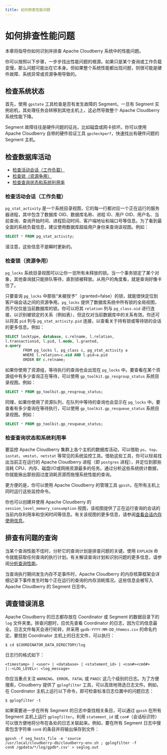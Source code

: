 ```yaml
---
title: 如何排查性能问题
---
```


# 如何排查性能问题

本章将指导你如何识别并排查 Apache Cloudberry 系统中的性能问题。

你可以按照以下步骤，一步步找出性能问题的根源。如果只是某个查询或工作负载变慢，那么问题可能出在它本身。但如果整个系统性能都出现问题，则很可能是硬件故障、系统异常或资源争用导致的。

## 检查系统状态

首先，使用 `gpstate` 工具检查是否有发生故障的 Segment。一旦有 Segment 实例宕机，其处理任务会转移到其他主机上，这必然导致整个 Apache Cloudberry 系统性能下降。

Segment 故障往往是硬件问题的征兆，比如磁盘或网卡损坏。你可以使用 Apache Cloudberry 自带的硬件验证工具 `gpcheckperf`，快速找出有硬件问题的 Segment 主机。

## 检查数据库活动

- [检查活动会话（工作负载）](#检查活动会话工作负载)
- [检查锁（资源争用）](#检查锁资源争用)
- [检查查询状态和系统利用率](#检查查询状态和系统利用率)

### 检查活动会话（工作负载）

`pg_stat_activity` 是一个系统目录视图，它的每一行都对应一个正在运行的服务器进程，其中包含了数据库 OID、数据库名称、进程 ID、用户 OID、用户名、当前查询、查询开始时间、进程启动时间、客户端地址和端口号等信息。为了看到最全面的系统负载信息，建议使用数据库超级用户身份来查询该视图。例如：

```sql
SELECT * FROM pg_stat_activity;
```

请注意，这些信息不是瞬时更新的。

### 检查锁（资源争用）

`pg_locks` 系统目录视图可以让你一览所有未释放的锁。当一个事务锁定了某个对象，其他查询就只能排队等待，直到锁被释放。从用户的角度看，就是查询好像卡住了。

只要查询 `pg_locks` 中那些“未被授予”（granted=false）的锁，就能很快定位到客户端会话之间的资源争用。`pg_locks` 提供了数据库系统中所有锁的全局视图，而不仅仅是当前数据库的锁。你可以将其 `relation` 列与 `pg_class.oid` 进行连接，以识别被锁定的关系（例如表），但这仅对当前数据库中的关系有效。你还可以将其 `pid` 列与 `pg_stat_activity.pid` 连接，以查看关于持有锁或等待锁的会话的更多信息。例如：

```sql
SELECT locktype, database, c.relname, l.relation, 
l.transactionid, l.pid, l.mode, l.granted, 
a.query 
        FROM pg_locks l, pg_class c, pg_stat_activity a 
        WHERE l.relation=c.oid AND l.pid=a.pid
        ORDER BY c.relname;
```

如果你使用了资源组，等待执行的查询也会出现在 `pg_locks` 中。要查看在某个资源组中有多少查询正在等待，可以使用 `gp_toolkit.gp_resgroup_status` 系统目录视图。例如：

```sql
SELECT * FROM gp_toolkit.gp_resgroup_status;
```

同理，如果你使用了资源队列，在队列中等待的查询也会显示在 `pg_locks` 中。要查看有多少查询在等待执行，可以使用 `gp_toolkit.gp_resqueue_status` 系统目录视图。例如：

```sql
SELECT * FROM gp_toolkit.gp_resqueue_status;
```

### 检查查询状态和系统利用率

要监控 Apache Cloudberry 集群上各个主机的数据库活动，可以借助 `ps`、`top`、`iostat`、`vmstat`、`netstat` 等常见的系统监控工具。借助这些工具，你可以轻易找出当前正在运行的 Apache Cloudberry 进程（即 `postgres` 进程），并定位到那些消耗 CPU、内存、磁盘I/O或网络资源最多的任务。通过分析这些系统统计数据，你就能揪出那些因过度消耗资源而拖慢系统性能的查询。

更方便的是，你可以使用 Apache Cloudberry 的管理工具 `gpssh`，在所有主机上同时运行这些监控命令。

你也可以创建并使用 Apache Cloudberry 的 `session_level_memory_consumption` 视图，该视图提供了正在运行查询的会话的当前内存利用率和空闲时间等信息。有关该视图的更多信息，请参阅[查看会话内存使用信息](../sys-admin/check-database-system.md)。

## 排查有问题的查询

当某个查询性能不佳时，分析它的查询计划是排查问题的关键。使用 `EXPLAIN` 命令就能获取任何查询的执行计划。有关解读查询计划和识别问题的更多信息，请参阅[分析查询性能](./optimize-queries/analyze-query-performance.md)。

当查询执行期间发生内存不足事件时，Apache Cloudberry 的内存核算框架会详细记录下事件发生时每个正在运行的查询的内存消耗情况。这些信息会被写入 Apache Cloudberry 的 Segment 日志中。

## 调查错误消息

Apache Cloudberry 的日志都存放在 Coordinator 或 Segment 的数据目录下的 `log` 文件夹里。排查问题时，应优先查看 Coordinator 的日志，因为它的信息最全。日志文件每天会进行轮转，并采用 `gpdb-YYYY-MM-DD_hhmmss.csv` 的命名约定。要找到 Coordinator 主机上的日志文件，可以执行：

```shell
$ cd $COORDINATOR_DATA_DIRECTORY/log
```

日志行的格式如下：

```shell
<timestamp> | <user> | <database> | <statement_id> | <con#><cmd#> 
|:-<LOG_LEVEL>: <log_message>
```

你应当重点关注 `WARNING`、`ERROR`、`FATAL` 或 `PANIC` 这几个级别的日志。为了方便搜索，Cloudberry 提供了 `gplogfilter` 工具，可以高效地筛选日志文件。例如，在 Coordinator 主机上运行以下命令，即可检查标准日志位置中的问题日志：

```shell
$ gplogfilter -t
```

如果需要进一步在所有 Segment 的日志中查找相关条目，可以通过 `gpssh` 在所有 Segment 主机上运行 `gplogfilter`。利用 `statement_id` 或 `con#`（会话标识符）可以很方便地将分布在各处的日志关联起来。例如，要在所有 Segment 日志中搜索包含字符串 `con6` 的条目并将输出保存到文件：

```shell
gpssh -f seg_hosts_file -e 'source 
/usr/local/cloudberry-db/cloudberry-env.sh ; gplogfilter -f 
con6 /gpdata/*/log/gpdb*.csv' > seglog.out
```